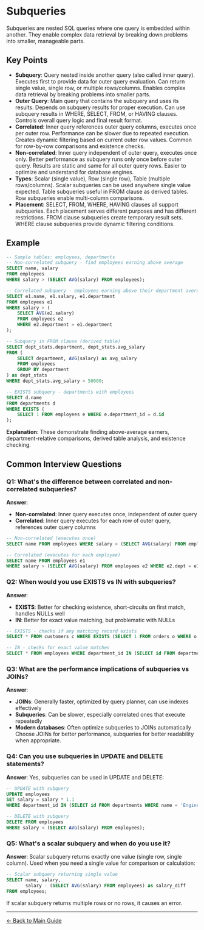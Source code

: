 # Subqueries

Subqueries are nested SQL queries where one query is embedded within another. They enable complex data retrieval by breaking down problems into smaller, manageable parts.

## Key Points

- **Subquery**: Query nested inside another query (also called inner query). Executes first to provide data for outer query evaluation. Can return single value, single row, or multiple rows/columns. Enables complex data retrieval by breaking problems into smaller parts.
- **Outer Query**: Main query that contains the subquery and uses its results. Depends on subquery results for proper execution. Can use subquery results in WHERE, SELECT, FROM, or HAVING clauses. Controls overall query logic and final result format.
- **Correlated**: Inner query references outer query columns, executes once per outer row. Performance can be slower due to repeated execution. Creates dynamic filtering based on current outer row values. Common for row-by-row comparisons and existence checks.
- **Non-correlated**: Inner query independent of outer query, executes once only. Better performance as subquery runs only once before outer query. Results are static and same for all outer query rows. Easier to optimize and understand for database engines.
- **Types**: Scalar (single value), Row (single row), Table (multiple rows/columns). Scalar subqueries can be used anywhere single value expected. Table subqueries useful in FROM clause as derived tables. Row subqueries enable multi-column comparisons.
- **Placement**: SELECT, FROM, WHERE, HAVING clauses all support subqueries. Each placement serves different purposes and has different restrictions. FROM clause subqueries create temporary result sets. WHERE clause subqueries provide dynamic filtering conditions.

## Example

```sql
-- Sample tables: employees, departments
-- Non-correlated subquery - find employees earning above average
SELECT name, salary
FROM employees
WHERE salary > (SELECT AVG(salary) FROM employees);

-- Correlated subquery - employees earning above their department average
SELECT e1.name, e1.salary, e1.department
FROM employees e1
WHERE salary > (
    SELECT AVG(e2.salary)
    FROM employees e2
    WHERE e2.department = e1.department
);

-- Subquery in FROM clause (derived table)
SELECT dept_stats.department, dept_stats.avg_salary
FROM (
    SELECT department, AVG(salary) as avg_salary
    FROM employees
    GROUP BY department
) as dept_stats
WHERE dept_stats.avg_salary > 50000;

-- EXISTS subquery - departments with employees
SELECT d.name
FROM departments d
WHERE EXISTS (
    SELECT 1 FROM employees e WHERE e.department_id = d.id
);
```

**Explanation**: These demonstrate finding above-average earners, department-relative comparisons, derived table analysis, and existence checking.

## Common Interview Questions

### Q1: What's the difference between correlated and non-correlated subqueries?
**Answer**:
- **Non-correlated**: Inner query executes once, independent of outer query
- **Correlated**: Inner query executes for each row of outer query, references outer query columns

```sql
-- Non-correlated (executes once)
SELECT name FROM employees WHERE salary > (SELECT AVG(salary) FROM employees);

-- Correlated (executes for each employee)
SELECT name FROM employees e1 
WHERE salary > (SELECT AVG(salary) FROM employees e2 WHERE e2.dept = e1.dept);
```

### Q2: When would you use EXISTS vs IN with subqueries?
**Answer**:
- **EXISTS**: Better for checking existence, short-circuits on first match, handles NULLs well
- **IN**: Better for exact value matching, but problematic with NULLs

```sql
-- EXISTS - checks if any matching record exists
SELECT * FROM customers c WHERE EXISTS (SELECT 1 FROM orders o WHERE o.customer_id = c.id);

-- IN - checks for exact value matches
SELECT * FROM employees WHERE department_id IN (SELECT id FROM departments WHERE location = 'NYC');
```

### Q3: What are the performance implications of subqueries vs JOINs?
**Answer**:
- **JOINs**: Generally faster, optimized by query planner, can use indexes effectively
- **Subqueries**: Can be slower, especially correlated ones that execute repeatedly
- **Modern databases**: Often optimize subqueries to JOINs automatically
Choose JOINs for better performance, subqueries for better readability when appropriate.

### Q4: Can you use subqueries in UPDATE and DELETE statements?
**Answer**: Yes, subqueries can be used in UPDATE and DELETE:
```sql
-- UPDATE with subquery
UPDATE employees 
SET salary = salary * 1.1 
WHERE department_id IN (SELECT id FROM departments WHERE name = 'Engineering');

-- DELETE with subquery
DELETE FROM employees 
WHERE salary < (SELECT AVG(salary) FROM employees);
```

### Q5: What's a scalar subquery and when do you use it?
**Answer**: Scalar subquery returns exactly one value (single row, single column). Used when you need a single value for comparison or calculation:
```sql
-- Scalar subquery returning single value
SELECT name, salary, 
       salary - (SELECT AVG(salary) FROM employees) as salary_diff
FROM employees;
```
If scalar subquery returns multiple rows or no rows, it causes an error.

---
[← Back to Main Guide](./README.md)

